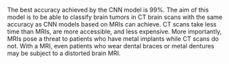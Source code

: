 The best accuracy achieved by the CNN model is 99%. The aim of this model is to be able to classify brain tumors in CT brain scans with the same accuracy as CNN models based on MRIs can achieve. CT scans take less time than MRIs, are more accessible, and less expensive. More importantly, MRIs pose a threat to patients who have metal implants while CT scans do not. With a MRI, even patients who wear dental braces or metal dentures may be subject to a distorted brain MRI.
